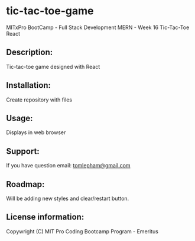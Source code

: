 # tic-tac-toe-game
MITxPro BootCamp - Full Stack Development MERN - Week 16 Tic-Tac-Toe React 

## Description: 
Tic-tac-toe game designed with React

## Installation: 
Create repository with files

## Usage: 
Displays in web browser

## Support: 
If you have question email: tomlepham@gmail.com

## Roadmap: 
Will be adding new styles and clear/restart button.

## License information:
Copywright (C) MIT Pro Coding Bootcamp Program - Emeritus
